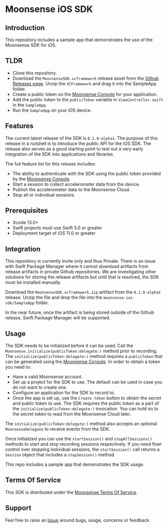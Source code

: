 # Moonsense iOS SDK

## Introduction

This repository includes a sample app that demonstrates the use of the Moonsense SDK for iOS.

## TLDR

- Clone this repository.
- Download the `MoonsenseSDK.xcframework` release asset from the [Github Releases page](https://github.com/moonsense/moonsense-ios-sdk/releases). Unzip the `XCFramework` and drag it into the SampleApp folder.
- Create a public token on the [Moonsense Console](https://console.moonsense.cloud/) for your application.
- Add the public token to the `publicToken` variable in `ViewController.swift` in the `SampleApp`.
- Run the `SampleApp` on your iOS device.

## Features

The current latest release of the SDK is `0.1.0-alpha1`. The purpose of this release in a nutshell is to introduce the public API for the iOS SDK. The release also serves as a good starting point to test out a very early integration of the SDK into applications and libraries. 

The full feature list for this release includes:
- The ability to authenticate with the SDK using the public token provided by the [Moonsense Console](https://console.moonsense.cloud/).
- Start a session to collect accelerometer data from the device.
- Publish the accelerometer data to the Moonsense Cloud.
- Stop all or individual sessions.

## Prerequisites

- Xcode 13.0+
- Swift projects must use Swift 5.0 or greater
- Deployment target of iOS 11.0 or greater

## Integration

This repository is currently invite only and thus Private. There is an issue with Swift Package Manager where it cannot download artifacts from release artifacts in private Github repositories. We are investigating other solutions for storing the release artifacts but until that is resolved, the SDK must be installed manually.

Download the `MoonsenseSDK.xcframework.zip` artifact from the `0.1.0-alpha1` release. Unzip the file and drop the file into the `moonsense-ios-sdk/SampleApp` folder.

In the near future, once the artifact is being stored outside of the Github release, Swift Package Manager will be supported.

## Usage

The SDK needs to be initialized before it can be used. Call the `Moonsense.initialize(publicToken:delegate:)` method prior to recording. The `initialize(publicToken:delegate:)` method requires a `publicToken` that can be generated using the [Moonsense Console](https://console.moonsense.cloud/). In order to obtain a token you need to:

- Have a valid Moonsense account.
- Set up a project for the SDK to use. The default can be used in case you do not want to create one.
- Configure an application for the SDK to record to.
- Once the app is set up, use the `Create token` button to obtain the secret and public token to use. The SDK requires the public token as a part of the `initialize(publicToken:delegate:)` invocation. You can hold on to the secret token to read from the Moonsense Cloud later.

The `initialize(publicToken:delegate:)` method also accepts an optional `MoonsenseDelegate` to receive events from the SDK.

Once initialized you can use the `startSession()` and `stopAllSessions()` methods to start and stop recording sessions respectively. If you need finer control over stopping individual sessions, the `startSession()` call returns a `Session` object that includes a `stopSession()` method.

This repo includes a sample app that demonstrates the SDK usage.

## Terms Of Service

This SDK is distributed under the [Moonsense Terms Of Service](https://www.moonsense.io/terms-of-service).

## Support

Feel free to raise an [Issue](https://github.com/moonsense/moonsense-ios-sdk/issues) around bugs, usage, concerns or feedback.
